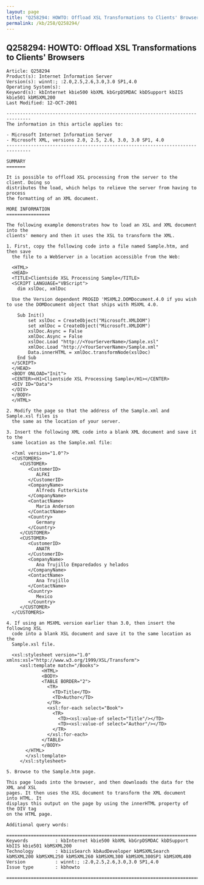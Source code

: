 ```yaml
---
layout: page
title: "Q258294: HOWTO: Offload XSL Transformations to Clients' Browsers"
permalink: /kb/258/Q258294/
---
```


## Q258294: HOWTO: Offload XSL Transformations to Clients' Browsers

	Article: Q258294
	Product(s): Internet Information Server
	Version(s): winnt:; :2.0,2.5,2.6,3.0,3.0 SP1,4.0
	Operating System(s): 
	Keyword(s): kbInternet kbie500 kbXML kbGrpDSMDAC kbDSupport kbIIS kbie501 kbMSXML200
	Last Modified: 12-OCT-2001
	
	-------------------------------------------------------------------------------
	The information in this article applies to:
	
	- Microsoft Internet Information Server 
	- Microsoft XML, versions 2.0, 2.5, 2.6, 3.0, 3.0 SP1, 4.0 
	-------------------------------------------------------------------------------
	
	SUMMARY
	=======
	
	It is possible to offload XSL processing from the server to the client. Doing so
	distributes the load, which helps to relieve the server from having to process
	the formatting of an XML document.
	
	MORE INFORMATION
	================
	
	The following example demonstrates how to load an XSL and XML document into the
	clients' memory and then it uses the XSL to transform the XML.
	
	1. First, copy the following code into a file named Sample.htm, and then save
	  the file to a WebServer in a location accessible from the Web:
	
	  <HTML>
	  <HEAD>
	  <TITLE>Clientside XSL Processing Sample</TITLE>
	  <SCRIPT LANGUAGE="VBScript">
	  	dim xslDoc, xmlDoc
	
	  Use the Version dependent PROGID 'MSXML2.DOMDocument.4.0 if you wish to use the DOMDocument object that ships with MSXML 4.0.	
	
	  	Sub Init()
	  		set xslDoc = CreateObject("Microsoft.XMLDOM")
	  		set xmlDoc = CreateObject("Microsoft.XMLDOM")
	  		xslDoc.Async = False
	  		xmlDoc.Async = False
	  		xslDoc.Load "http://<YourServerName>/Sample.xsl"
	  		xmlDoc.Load "http://<YourServerName>/Sample.xml"
	  		Data.innerHTML = xmlDoc.transformNode(xslDoc)	
	  	End Sub
	  </SCRIPT>
	  </HEAD>
	  <BODY ONLOAD="Init">
	  <CENTER><H1>Clientside XSL Processing Sample</H1></CENTER>
	  <DIV ID="Data">
	  </DIV>
	  </BODY>
	  </HTML>
	
	2. Modify the page so that the address of the Sample.xml and Sample.xsl files is
	  the same as the location of your server.
	
	3. Insert the following XML code into a blank XML document and save it to the
	  same location as the Sample.xml file:
	
	  <?xml version="1.0"?>
	  <CUSTOMERS>
	     <CUSTOMER>
	        <CustomerID>
	           ALFKI
	        </CustomerID>
	        <CompanyName>
	           Alfreds Futterkiste
	        </CompanyName>
	        <ContactName>
	           Maria Anderson
	        </ContactName>
	        <Country>
	           Germany
	        </Country>
	     </CUSTOMER>
	     <CUSTOMER>
	        <CustomerID>
	           ANATR
	        </CustomerID>
	        <CompanyName>
	           Ana Trujillo Emparedados y helados
	        </CompanyName>
	        <ContactName>
	           Ana Trujillo
	        </ContactName>
	        <Country>
	           Mexico
	        </Country>
	     </CUSTOMER>
	  </CUSTOMERS>
	
	4. If using an MSXML version earlier than 3.0, then insert the following XSL
	  code into a blank XSL document and save it to the same location as the
	  Sample.xsl file.
	
	  <xsl:stylesheet version="1.0" xmlns:xsl="http://www.w3.org/1999/XSL/Transform">   
	     <xsl:template match="/Books"> 
	             <HTML>
	             <BODY>
	             <TABLE BORDER="2">
	               <TR>
	                 <TD>Title</TD>
	                 <TD>Author</TD>
	               </TR>
	               <xsl:for-each select="Book">
	                 <TR>
	                   <TD><xsl:value-of select="Title"/></TD>
	                   <TD><xsl:value-of select="Author"/></TD>
	                 </TR>
	               </xsl:for-each>
	             </TABLE>     
	             </BODY>
	       </HTML>    
	       </xsl:template>     
	     </xsl:stylesheet>
	
	5. Browse to the Sample.htm page.
	
	This page loads into the browser, and then downloads the data for the XML and XSL
	pages. It then uses the XSL document to transform the XML document into HTML. It
	displays this output on the page by using the innerHTML property of the DIV tag
	on the HTML page.
	
	Additional query words:
	
	======================================================================
	Keywords          : kbInternet kbie500 kbXML kbGrpDSMDAC kbDSupport kbIIS kbie501 kbMSXML200 
	Technology        : kbiisSearch kbAudDeveloper kbMSXMLSearch kbMSXML200 kbMSXML250 kbMSXML260 kbMSXML300 kbMSXML300SP1 kbMSXML400
	Version           : winnt:; :2.0,2.5,2.6,3.0,3.0 SP1,4.0
	Issue type        : kbhowto
	
	=============================================================================
	
